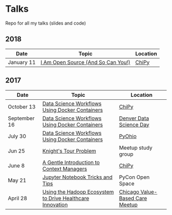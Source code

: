 # Talks
Repo for all my talks (slides and code)

## 2018

| Date | Topic | Location |
| ---- | ----- | -------- |
|January 11|[I Am Open Source (And So Can You!)]()|[ChiPy](https://www.meetup.com/_ChiPy_/events/245973026/)

## 2017

| Date | Topic | Location |
| ---- | ----- | -------- |
|October 13|[Data Science Workflows Using Docker Containers](https://github.com/alysivji/talks/tree/master/data-science-workflows-using-docker-containers)|[ChiPy](https://www.meetup.com/_ChiPy_/events/243214965/)|
|September 16|[Data Science Workflows Using Docker Containers](https://github.com/alysivji/talks/tree/master/data-science-workflows-using-docker-containers)|[Denver Data Science Day](http://denverdatascienceday.com/)|
|July 30|[Data Science Workflows Using Docker Containers](https://github.com/alysivji/talks/tree/master/data-science-workflows-using-docker-containers)|[PyOhio](https://pyohio.org/schedule/presentation/303/)|
|Jun 25|[Knight's Tour Problem](https://github.com/alysivji/talks/tree/master/201706-knights-tour)|Meetup study group|
|June 8|[A Gentle Introduction to Context Managers](https://github.com/alysivji/talks/tree/master/context-manager-intro)|[ChiPy](https://www.meetup.com/_ChiPy_/events/240015768/)|
|May 21|[Jupyter Notebook Tricks and Tips](https://github.com/alysivji/talks/tree/master/201705-jupyter-notebook-tips-and-tricks)|PyCon Open Space|
|April 28|[Using the Hadoop Ecosystem to Drive Healthcare Innovation](https://github.com/alysivji/talks/tree/master/201704-healthcare-big-data-analytics)|[Chicago Value-Based Care Meetup](https://www.meetup.com/Chicago-Technology-For-Value-Based-Healthcare-Meetup/events/238965958/)|
